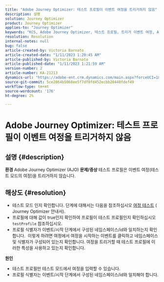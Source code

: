 ```yaml
---
title: "Adobe Journey Optimizer: 테스트 프로필이 이벤트 여정을 트리거하지 않음"
description: 설명
solution: Journey Optimizer
product: Journey Optimizer
applies-to: "Journey Optimizer"
keywords: "KCS, Adobe Journey Optimizer, 테스트 프로필, 트리거 이벤트 여정, AJO"
resolution: Resolution
internal-notes: null
bug: false
article-created-by: Victoria Barnato
article-created-date: "1/11/2023 1:20:45 AM"
article-published-by: Victoria Barnato
article-published-date: "1/11/2023 1:21:59 AM"
version-number: 2
article-number: KA-21213
dynamics-url: "https://adobe-ent.crm.dynamics.com/main.aspx?forceUCI=1&pagetype=entityrecord&etn=knowledgearticle&id=b8d6b72b-4e91-ed11-aad1-6045bd0065f9"
source-git-commit: 5ce2864b5068ee5f7df8fd452ecbb20440fdef49
workflow-type: tm+mt
source-wordcount: '176'
ht-degree: 2%

---
```


# Adobe Journey Optimizer: 테스트 프로필이 이벤트 여정을 트리거하지 않음

## 설명 {#description}

<b>환경</b>
Adobe Journey Optimizer (AJO)
<b>문제/증상</b>
테스트 프로필은 이벤트 여정(테스트 모드의 여정)을 트리거하지 않습니다.


## 해상도 {#resolution}


- 테스트 모드 인지 확인합니다. 단계에 대해서는 다음을 참조하십시오 [여정 테스트](https://experienceleague.adobe.com/docs/journey-optimizer/using/orchestrate-journeys/create-journey/testing-the-journey.html) ( Journey Optimizer 안내서).
- 프로필에 대해 값이 true인지 확인하여 프로필이 테스트 프로필인지 확인하십시오 `testProfile` 참조하십시오.
- 프로필 식별자가 이벤트/시작 단계에서 구성된 네임스페이스/id와 일치하는지 확인합니다.  이렇게 하려면 여정에서 여정을 시작하는 이벤트를 클릭하고 네임스페이스 및 식별자가 구성되어 있는지 확인합니다. 여정을 트리거할 때 테스트 프로필에 이러한 특성을 사용하고 있는지 확인합니다.

<b>원인</b>
- 테스트 프로필만 테스트 모드에서 여정을 입력할 수 있습니다.
- 프로필 식별자는 이벤트/시작 단계에서 구성된 네임스페이스/id와 일치해야 합니다.

